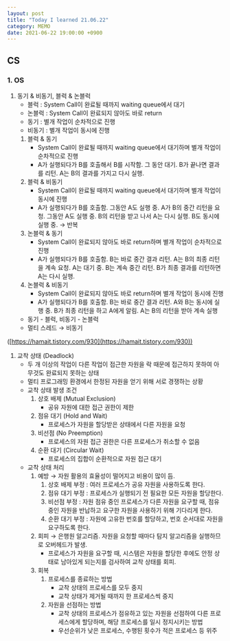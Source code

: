 ```yaml
---
layout: post
title: "Today I learned 21.06.22"
category: MEMO
date: 2021-06-22 19:00:00 +0900
---
```

## CS

### 1. OS

1. 동기 & 비동기, 블럭 & 논블럭
    - 블럭 : System Call이 완료될 때까지 waiting queue에서 대기
    - 논블럭 : System Call이 완료되지 않아도 바로 return
    - 동기 : 별개 작업이 순차적으로 진행
    - 비동기 : 별개 작업이 동시에 진행
    1. 블럭 & 동기
        - System Call이 완료될 때까지 waiting queue에서 대기하며 별개 작업이 순차적으로 진행
        - A가 실행되다가 B를 호출해서 B를 시작함. 그 동안 대기. B가 끝나면 결과를 리턴. A는 B의 결과를 가지고 다시 실행.
    2. 블럭 & 비동기
        - System Call이 완료될 때까지 waiting queue에서 대기하며 별개 작업이 동시에 진행
        - A가 실행되다가 B를 호출함. 그동안 A도 실행 중. A가 B의 중간 리턴을 요청. 그동안 A도 실행 중. B의 리턴을 받고 나서 A는 다시 실행. B도 동시에 실행 중. → 반복
    3. 논블럭 & 동기
        - System Call이 완료되지 않아도 바로 return하며 별개 작업이 순차적으로 진행
        - A가 실행되다가 B를 호출함. B는 바로 중간 결과 리턴. A는 B의 최종 리턴을 계속 요청. A는 대기 중. B는 계속 중간 리턴. B가 최종 결과를 리턴하면 A는 다시 실행.
    4. 논블럭 & 비동기
        - System Call이 완료되지 않아도 바로 return하며 별개 작업이 동시에 진행
        - A가 실행되다가 B를 호출함. B는 바로 중간 결과 리턴. A와 B는 동시에 실행 중. B가 최종 리턴을 하고 A에게 알림. A는 B의 리턴을 받아 계속 실행
    - 동기 - 블럭, 비동기 - 논블럭
    - 멀티 스레드 → 비동기

([https://hamait.tistory.com/930](https://hamait.tistory.com/930))

1. 교착 상태 (Deadlock)
    - 두 개 이상의 작업이 다른 작업이 접근한 자원을 락 때문에 접근하지 못하여 아무것도 완료되지 못하는 상태
    - 멀티 프로그래밍 환경에서 한정된 자원을 얻기 위해 서로 경쟁하는 상황
    - 교착 상태 발생 조건
        1. 상호 배제 (Mutual Exclusion)
            - 공유 자원에 대한 접근 권한이 제한
        2. 점유 대기 (Hold and Wait)
            - 프로세스가 자원을 할당받은 상태에서 다른 자원을 요청
        3. 비선점 (No Preemption)
            - 프로세스의 자원 접근 권한은 다른 프로세스가 취소할 수 없음
        4. 순환 대기 (Circular Wait)
            - 프로세스의 집합이 순환적으로 자원 접근 대기
    - 교착 상태 처리
        1. 예방 → 자원 활용의 효율성이 떨어지고 비용이 많이 듬.
            1. 상호 배제 부정 : 여러 프로세스가 공유 자원을 사용하도록 한다.
            2. 점유 대기 부정 : 프로세스가 실행되기 전 필요한 모든 자원을 할당한다.
            3. 비선점 부정 : 자원 점유 중인 프로세스가 다른 자원을 요구할 때, 점유 중인 자원을 반납하고 요구한 자원을 사용하기 위해 기다리게 한다.
            4. 순환 대기 부정 : 자원에 고유한 번호를 할당하고, 번호 순서대로 자원을 요구하도록 한다.
        2. 회피 → 은행원 알고리즘. 자원을 요청할 때마다 탐지 알고리즘을 실행하므로 오버헤드가 발생.
            - 프로세스가 자원을 요구할 때, 시스템은 자원을 할당한 후에도 안정 상태로 남아있게 되는지를 검사하여 교착 상태를 회피.
        3. 회복
            1. 프로세스를 종료하는 방법
                - 교착 상태의 프로세스를 모두 중지
                - 교착 상태가 제거될 때까지 한 프로세스씩 중지
            2. 자원을 선점하는 방법
                - 교착 상태의 프로세스가 점유하고 있는 자원을 선점하여 다른 프로세스에게 할당하며, 해당 프로세스를 일시 정지시키는 방법
                - 우선순위가 낮은 프로세스, 수행된 횟수가 적은 프로세스 등 위주
